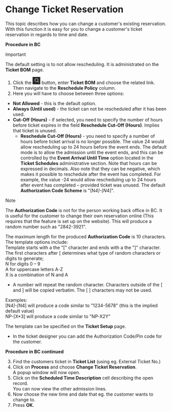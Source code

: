 # Change Ticket Reservation

This topic describes how you can change a customer's existing reservation. With this function it is easy for you to change a customer's ticket reservation in regards to time and date.

 
**Procedure in BC**

>[!IMPORTANT]
>The default setting is to not allow rescheduling. It is administrated on the **Ticket BOM** page.

1. Click the ![Lightbulb that opens the Tell Me feature](../../../images/Icons/Lightbulb_icon.png "Tell Me what you want to do") button, enter **Ticket BOM** and choose the related link. Then navigate to the **Reschedule Policy** column.  
2. Here you will have to choose between three options:

- **Not Allowed** - this is the default option.
- **Always (Until used)** - the ticket can not be rescheduled after it has been used.
- **Cut-Off (Hours)** - if selected, you need to specify the number of hours before ticket expires in the field **Reschedule Cut-Off (Hours)**. Implies that ticket is unused.  
    - **Reschedule Cut-Off (Hours)** - you need to specify a number of hours before ticket arrival is no longer possible. The value 24 would allow rescheduling up to 24 hours before the event ends. The default mode is to allow the admission until the event ends, and this can be controlled by the **Event Arrival Until Time** option located in the **Ticket Schedules** administrative section. Note that hours can be expressed in decimals. Also note that they can be negative, which makes it possible to reschedule after the event has completed. For example, the value -24 would allow rescheduling up to 24 hours after event has completed – provided ticket was unused.
The default **Authorization Code Scheme** is "[N*4]-[N*4]".  

>[!NOTE]
> The **Authorization Code** is not for the person working back office in BC. It is useful for the customer to change their own reservation online (This requires that the feature is set up on the website). This will produce a random number such as "2842-3921". 

The maximum length for the produced **Authorization Code** is 10 characters. The template options include:  
Template starts with a the "[" character and ends with a the "]" character.   
The first characters after [ determines what type of random characters or digits to generate;  
N for digits 0 – 9  
A for uppercase letters A-Z        
X is a combination of N and A  

- A number will repeat the random character. Characters outside of the [ and ] will be copied verbatim. The [ ] characters may not be used.  

Examples:  
[N*4]-[N*4] will produce a code similar to "1234-5678" (this is the implied default value)  
NP-[X*3] will produce a code similar to "NP-X2Y"  

The template can be specified on the **Ticket Setup** page.  
- In the ticket designer you can add the Authorization Code/Pin code for the customer. 


**Procedure in BC continued**

3. Find the customers ticket in **Ticket List** (using eg. External Ticket No.)  
4. Click on **Process** and choose **Change Ticket Reservation**.  
A popup window will now open. 
5. Click on the **Scheduled Time Description** cell describing the open record.  
You can now view the other admission lines.  
6. Now choose the new time and date that eg. the customer wants to change to.
7. Press **OK**.